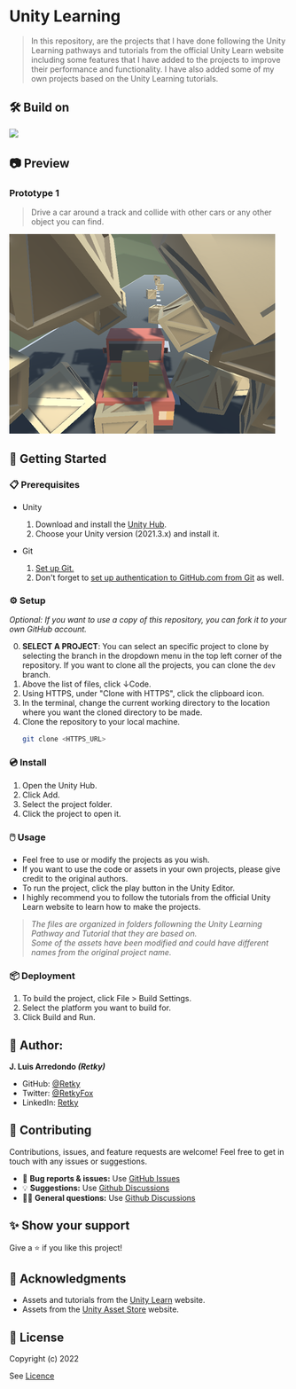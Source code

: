 # Unity Learning

> In this repository, are the projects that I have done following the Unity Learning pathways and tutorials from the official Unity Learn website including some features that I have added to the projects to improve their performance and functionality. I have also added some of my own projects based on the Unity Learning tutorials.

## 🛠️ Build on

[![](https://img.shields.io/badge/Unity-2021.3.x-ff7b00)](https://unity.com/download)

## 📷 Preview
### Prototype 1
> Drive a car around a track and collide with other cars or any other object you can find.

![](.preview/prototype1.png)

## 🚀 Getting Started

### 📋 Prerequisites

- Unity
  1. Download and install the [Unity Hub](https://unity.com/download).
  2. Choose your Unity version (2021.3.x) and install it.

- Git
  1. [Set up Git.](https://docs.github.com/en/get-started/quickstart/set-up-git)
  2. Don't forget to [set up authentication to GitHub.com from Git](https://docs.github.com/en/get-started/quickstart/set-up-git#next-steps-authenticating-with-github-from-git) as well.

### ⚙️ Setup

*Optional: If you want to use a copy of this repository, you can fork it to your own GitHub account.*

0. **SELECT A PROJECT**: You can select an specific project to clone by selecting the branch in the dropdown menu in the top left corner of the repository. If you want to clone all the projects, you can clone the `dev` branch.
1. Above the list of files, click ↓Code.
2. Using HTTPS, under "Clone with HTTPS", click the clipboard icon.
3. In the terminal, change the current working directory to the location where you want the cloned directory to be made.
4. Clone the repository to your local machine.
   ```sh
   git clone <HTTPS_URL>
   ```

### 💿 Install

1. Open the Unity Hub.
2. Click Add.
3. Select the project folder.
4. Click the project to open it.

### 🖱️ Usage

- Feel free to use or modify the projects as you wish.
- If you want to use the code or assets in your own projects, please give credit to the original authors.
- To run the project, click the play button in the Unity Editor.
- I highly recommend you to follow the tutorials from the official Unity Learn website to learn how to make the projects.
> *The files are organized in folders followning the Unity Learning Pathway and Tutorial that they are based on.* <br> *Some of the assets have been modified and could have different names from the original project name.*

### 📦 Deployment

1. To build the project, click File > Build Settings.
2. Select the platform you want to build for.
3. Click Build and Run.

## 👤 Author:

**J. Luis Arredondo *(Retky)***
- GitHub: [@Retky](https://github.com/Retky "J. Luis Arredondo GitHub")
- Twitter: [@RetkyFox](https://twitter.com/retkyFox "J. Luis Arredondo Twitter")
- LinkedIn: [Retky](https://www.linkedin.com/in/Retky "J. Luis Arredondo LinkedIn")

## 🤝 Contributing

Contributions, issues, and feature requests are welcome! Feel free to get in touch with any issues or suggestions.

- 🐛 **Bug reports & issues:** Use [GitHub Issues](https://github.com/Retky/UnityLearning/issues "Bugs & Issues")
- 💡 **Suggestions:** Use [Github Discussions](https://github.com/Retky/UnityLearning/discussions "Suggestions")
- 🙋‍♀️ **General questions:** Use [Github Discussions](https://github.com/Retky/UnityLearning/discussions "General Questions")

## ✨ Show your support

Give a ⭐️ if you like this project!

## 🙏 Acknowledgments

- Assets and tutorials from the [Unity Learn](https://learn.unity.com/ "Unity Learn") website.
- Assets from the [Unity Asset Store](https://assetstore.unity.com/ "Unity Asset Store") website.

## 📝 License

Copyright (c) 2022

See [Licence](./LICENSE)
